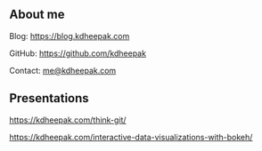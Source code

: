 About me
--------

Blog: <https://blog.kdheepak.com>

GitHub: <https://github.com/kdheepak>

Contact: <me@kdheepak.com>

Presentations
-------------

<https://kdheepak.com/think-git/>

<https://kdheepak.com/interactive-data-visualizations-with-bokeh/>

